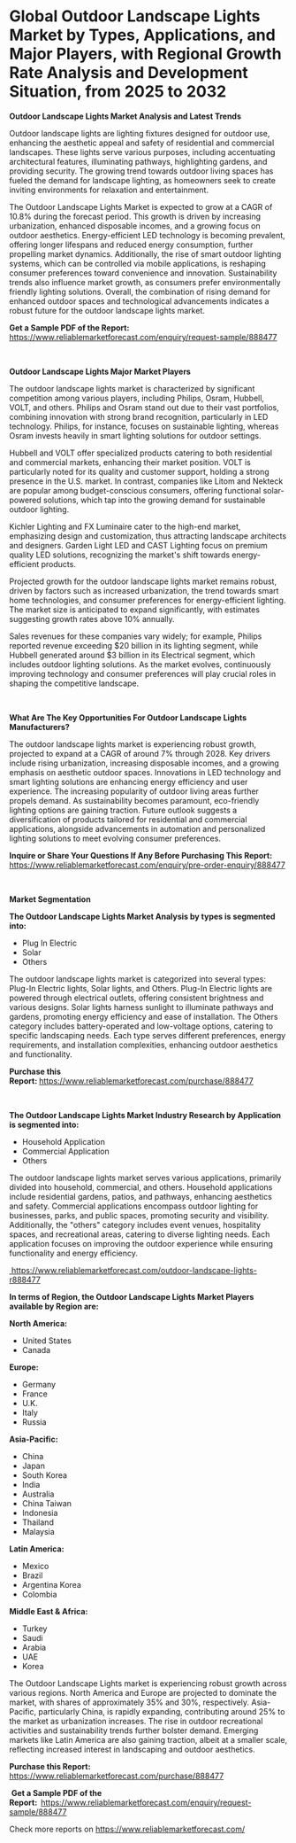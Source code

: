 <p><h1>Global Outdoor Landscape Lights Market by Types, Applications, and Major Players, with Regional Growth Rate Analysis and Development Situation, from 2025 to 2032</h1></p><p><strong>Outdoor Landscape Lights Market Analysis and Latest Trends</strong></p>
<p><p>Outdoor landscape lights are lighting fixtures designed for outdoor use, enhancing the aesthetic appeal and safety of residential and commercial landscapes. These lights serve various purposes, including accentuating architectural features, illuminating pathways, highlighting gardens, and providing security. The growing trend towards outdoor living spaces has fueled the demand for landscape lighting, as homeowners seek to create inviting environments for relaxation and entertainment.</p><p>The Outdoor Landscape Lights Market is expected to grow at a CAGR of 10.8% during the forecast period. This growth is driven by increasing urbanization, enhanced disposable incomes, and a growing focus on outdoor aesthetics. Energy-efficient LED technology is becoming prevalent, offering longer lifespans and reduced energy consumption, further propelling market dynamics. Additionally, the rise of smart outdoor lighting systems, which can be controlled via mobile applications, is reshaping consumer preferences toward convenience and innovation. Sustainability trends also influence market growth, as consumers prefer environmentally friendly lighting solutions. Overall, the combination of rising demand for enhanced outdoor spaces and technological advancements indicates a robust future for the outdoor landscape lights market.</p></p>
<p><strong>Get a Sample PDF of the Report:&nbsp;</strong> <a href="https://www.reliablemarketforecast.com/enquiry/request-sample/888477?utm_campaign=2332&utm_medium=2&utm_source=Github&utm_content=ia&utm_term=07022025&utm_id=outdoor-landscape-lights">https://www.reliablemarketforecast.com/enquiry/request-sample/888477</a></p>
<p>&nbsp;</p>
<p><strong>Outdoor Landscape Lights Major Market Players</strong></p>
<p><p>The outdoor landscape lights market is characterized by significant competition among various players, including Philips, Osram, Hubbell, VOLT, and others. Philips and Osram stand out due to their vast portfolios, combining innovation with strong brand recognition, particularly in LED technology. Philips, for instance, focuses on sustainable lighting, whereas Osram invests heavily in smart lighting solutions for outdoor settings.</p><p>Hubbell and VOLT offer specialized products catering to both residential and commercial markets, enhancing their market position. VOLT is particularly noted for its quality and customer support, holding a strong presence in the U.S. market. In contrast, companies like Litom and Nekteck are popular among budget-conscious consumers, offering functional solar-powered solutions, which tap into the growing demand for sustainable outdoor lighting.</p><p>Kichler Lighting and FX Luminaire cater to the high-end market, emphasizing design and customization, thus attracting landscape architects and designers. Garden Light LED and CAST Lighting focus on premium quality LED solutions, recognizing the market's shift towards energy-efficient products. </p><p>Projected growth for the outdoor landscape lights market remains robust, driven by factors such as increased urbanization, the trend towards smart home technologies, and consumer preferences for energy-efficient lighting. The market size is anticipated to expand significantly, with estimates suggesting growth rates above 10% annually.</p><p>Sales revenues for these companies vary widely; for example, Philips reported revenue exceeding $20 billion in its lighting segment, while Hubbell generated around $3 billion in its Electrical segment, which includes outdoor lighting solutions. As the market evolves, continuously improving technology and consumer preferences will play crucial roles in shaping the competitive landscape.</p></p>
<p>&nbsp;</p>
<p><strong>What Are The Key Opportunities For Outdoor Landscape Lights Manufacturers?</strong></p>
<p><p>The outdoor landscape lights market is experiencing robust growth, projected to expand at a CAGR of around 7% through 2028. Key drivers include rising urbanization, increasing disposable incomes, and a growing emphasis on aesthetic outdoor spaces. Innovations in LED technology and smart lighting solutions are enhancing energy efficiency and user experience. The increasing popularity of outdoor living areas further propels demand. As sustainability becomes paramount, eco-friendly lighting options are gaining traction. Future outlook suggests a diversification of products tailored for residential and commercial applications, alongside advancements in automation and personalized lighting solutions to meet evolving consumer preferences.</p></p>
<p><strong>Inquire or Share Your Questions If Any Before Purchasing This Report:</strong> <a href="https://www.reliablemarketforecast.com/enquiry/pre-order-enquiry/888477?utm_campaign=2332&utm_medium=2&utm_source=Github&utm_content=ia&utm_term=07022025&utm_id=outdoor-landscape-lights">https://www.reliablemarketforecast.com/enquiry/pre-order-enquiry/888477</a></p>
<p>&nbsp;</p>
<p><strong>Market Segmentation</strong></p>
<p><strong>The Outdoor Landscape Lights Market Analysis by types is segmented into:</strong></p>
<p><ul><li>Plug In Electric</li><li>Solar</li><li>Others</li></ul></p>
<p><p>The outdoor landscape lights market is categorized into several types: Plug-In Electric lights, Solar lights, and Others. Plug-In Electric lights are powered through electrical outlets, offering consistent brightness and various designs. Solar lights harness sunlight to illuminate pathways and gardens, promoting energy efficiency and ease of installation. The Others category includes battery-operated and low-voltage options, catering to specific landscaping needs. Each type serves different preferences, energy requirements, and installation complexities, enhancing outdoor aesthetics and functionality.</p></p>
<p><strong>Purchase this Report:&nbsp;</strong><a href="https://www.reliablemarketforecast.com/purchase/888477?utm_campaign=2332&utm_medium=2&utm_source=Github&utm_content=ia&utm_term=07022025&utm_id=outdoor-landscape-lights">https://www.reliablemarketforecast.com/purchase/888477</a></p>
<p>&nbsp;</p>
<p><strong>The Outdoor Landscape Lights Market Industry Research by Application is segmented into:</strong></p>
<p><ul><li>Household Application</li><li>Commercial Application</li><li>Others</li></ul></p>
<p><p>The outdoor landscape lights market serves various applications, primarily divided into household, commercial, and others. Household applications include residential gardens, patios, and pathways, enhancing aesthetics and safety. Commercial applications encompass outdoor lighting for businesses, parks, and public spaces, promoting security and visibility. Additionally, the "others" category includes event venues, hospitality spaces, and recreational areas, catering to diverse lighting needs. Each application focuses on improving the outdoor experience while ensuring functionality and energy efficiency.</p></p>
<p><a href="https://www.reliablemarketforecast.com/outdoor-landscape-lights-r888477?utm_campaign=2332&utm_medium=2&utm_source=Github&utm_content=ia&utm_term=07022025&utm_id=outdoor-landscape-lights">&nbsp;https://www.reliablemarketforecast.com/outdoor-landscape-lights-r888477</a></p>
<p><strong>In terms of Region, the Outdoor Landscape Lights Market Players available by Region are:</strong></p>
<p>
    <p> <strong> North America: </strong>
        <ul>
            <li>United States</li>
            <li>Canada</li>
        </ul>
        </p> 
    <p> <strong> Europe: </strong>
        <ul>
            <li>Germany</li>
            <li>France</li>
            <li>U.K.</li>
            <li>Italy</li>
            <li>Russia</li>
        </ul>
        </p> 
    <p> <strong> Asia-Pacific: </strong>
        <ul>
            <li>China</li>
            <li>Japan</li>
            <li>South Korea</li>
            <li>India</li>
            <li>Australia</li>
            <li>China Taiwan</li>
            <li>Indonesia</li>
            <li>Thailand</li>
            <li>Malaysia</li>
        </ul>
        </p> 
    <p> <strong> Latin America: </strong>
        <ul>
            <li>Mexico</li>
            <li>Brazil</li>
            <li>Argentina Korea</li>
            <li>Colombia</li>
        </ul>
        </p> 
    <p> <strong> Middle East & Africa: </strong>
        <ul>
            <li>Turkey</li>
            <li>Saudi</li>
            <li>Arabia</li>
            <li>UAE</li>
            <li>Korea</li>
        </ul>
    </p>
    </p>
<p><p>The Outdoor Landscape Lights market is experiencing robust growth across various regions. North America and Europe are projected to dominate the market, with shares of approximately 35% and 30%, respectively. Asia-Pacific, particularly China, is rapidly expanding, contributing around 25% to the market as urbanization increases. The rise in outdoor recreational activities and sustainability trends further bolster demand. Emerging markets like Latin America are also gaining traction, albeit at a smaller scale, reflecting increased interest in landscaping and outdoor aesthetics.</p></p>
<p><strong>Purchase this Report: </strong><a href="https://www.reliablemarketforecast.com/purchase/888477?utm_campaign=2332&utm_medium=2&utm_source=Github&utm_content=ia&utm_term=07022025&utm_id=outdoor-landscape-lights">https://www.reliablemarketforecast.com/purchase/888477</a></p>
<p>&nbsp;<strong>Get a Sample PDF of the Report:&nbsp;&nbsp;</strong><a href="https://www.reliablemarketforecast.com/enquiry/request-sample/888477?utm_campaign=2332&utm_medium=2&utm_source=Github&utm_content=ia&utm_term=07022025&utm_id=outdoor-landscape-lights">https://www.reliablemarketforecast.com/enquiry/request-sample/888477</a></p>
<p><strong></strong></p>
<p>Check more reports on <a href="https://www.reliablemarketforecast.com/?utm_campaign=2332&utm_medium=2&utm_source=Github&utm_content=ia&utm_term=07022025&utm_id=outdoor-landscape-lights">https://www.reliablemarketforecast.com/</a></p>